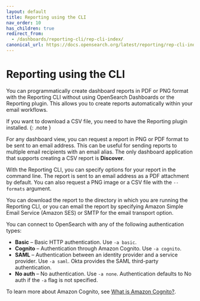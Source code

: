 ```yaml
---
layout: default
title: Reporting using the CLI
nav_order: 10
has_children: true
redirect_from:
  - /dashboards/reporting-cli/rep-cli-index/
canonical_url: https://docs.opensearch.org/latest/reporting/rep-cli-index/
---
```


# Reporting using the CLI

You can programmatically create dashboard reports in PDF or PNG format with the Reporting CLI without using OpenSearch Dashboards or the Reporting plugin. This allows you to create reports automatically within your email workflows.

If you want to download a CSV file, you need to have the Reporting plugin installed.
{: .note }

For any dashboard view, you can request a report in PNG or PDF format to be sent to an email address. This can be useful for sending reports to multiple email recipients with an email alias. The only dashboard application that supports creating a CSV report is **Discover**.

With the Reporting CLI, you can specify options for your report in the command line. The report is sent to an email address as a PDF attachment by default. You can also request a PNG image or a CSV file with the `--formats` argument.

You can download the report to the directory in which you are running the Reporting CLI, or you can email the report by specifying Amazon Simple Email Service (Amazon SES) or SMTP for the email transport option.

You can connect to OpenSearch with any of the following authentication types:

- **Basic** – Basic HTTP authentication. Use `-a basic`.
- **Cognito** – Authentication through Amazon Cognito. Use `-a cognito`.
- **SAML** – Authentication between an identity provider and a service provider. Use `-a saml`. Okta provides the SAML third-party authentication.
- **No auth** – No authentication. Use `-a none`. Authentication defaults to No auth if the `-a` flag is not specified.

To learn more about Amazon Cognito, see [What is Amazon Cognito?](https://docs.aws.amazon.com/cognito/latest/developerguide/what-is-amazon-cognito.html).

<!--
### Bypass authentication option

The Reporting CLI tool allows you to integrate it into your own workflow or environment so that you can bypass authentication or potential security issues. For example, if you use the Reporting CLI tool within an AWS Lambda instance, no security issues would occur as long as you run the Reporting plugin in OpenSearch Dashboards. In this case, you would use "No auth" to bypass the authentication process. To specify "No Auth" use `--auth none` in your request. Lambda users should test to make sure they can bypass access to Dashboards without credentials using No Auth.  

To get a list of all options, see [Reporting CLI options](#reporting-cli-options).
-->